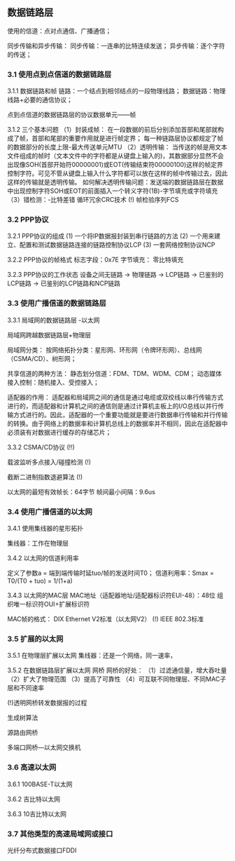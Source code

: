## 数据链路层

使用的信道：点对点通信、广播通信；

同步传输和异步传输：
  同步传输：一连串的比特连续发送；
  异步传输：逐个字符的传送；

### 3.1 使用点到点信道的数据链路层

3.1.1 数据链路和帧
链路：一个结点到相邻结点的一段物理线路；
数据链路：物理线路+必要的通信协议；

点到点信道的数据链路层的协议数据单元——帧

3.1.2 三个基本问题
（1）封装成帧：
  在一段数据的前后分别添加首部和尾部就构成了帧，首部和尾部的重要作用就是进行帧定界；
  每一种链路层协议都规定了帧的数据部分的长度上限-最大传送单元MTU
（2）透明传输：
  当传送的帧是用文本文件组成的帧时（文本文件中的字符都是从键盘上输入的)，其数据部分显然不会出现像SOH(首部开始符00000001)或EOT(传输结束符00000100)这样的帧定界控制字符。可见不管从键盘上输入什么字符都可以放在这样的帧中传输过去，因此这样的传输就是透明传输。
  如何解决透明传输问题：发送端的数据链路层在数据中出现控制字符SOH或EOT的前面插入一个转义字符(1B)-字节填充或字符填充
（3）错检测：-比特差错 
  循环冗余CRC技术 (!)
  帧检验序列FCS

### 3.2 PPP协议

3.2.1 PPP协议的组成
(1) 一个将IP数据报封装到串行链路的方法
(2) 一个用来建立、配置和测试数据链路连接的链路控制协议LCP
(3) 一套网络控制协议NCP

3.2.2 PPP协议的帧格式
标志字段：0x7E
字节填充：
零比特填充

3.2.3 PPP协议的工作状态
设备之间无链路 -> 物理链路 -> LCP链路 -> 已鉴别的LCP链路 -> 已鉴别的LCP链路和NCP链路

### 3.3 使用广播信道的数据链路层

3.3.1 局域网的数据链路层  -以太网 

局域网跨越数据链路层+物理层

局域网分类：
  按网络拓扑分类：星形网、环形网（令牌环形网）、总线网（CSMA/CD）、树形网；

共享信道的两种方法：
  静态划分信道：FDM、TDM、WDM、CDM；
  动态媒体接入控制：随机接入、受控接入；

适配器的作用：
  适配器和局域网之间的通信是通过电缆或双绞线以串行传输方式进行的，而适配器和计算机之间的通信则是通过计算机主板上的I/O总线以并行传输方式进行的。因此，适配器的一个重要功能就是要进行数据串行传输和并行传输的转换。由于网络上的数据率和计算机总线上的数据率并不相同，因此在适配器中必须装有对数据进行缓存的存储芯片；

3.3.2 CSMA/CD协议 (!!)

载波监听多点接入/碰撞检测 (!)

截断二进制指数退避算法 (!)

以太网的最短有效帧长：64字节
帧间最小间隔：9.6us

### 3.4 使用广播信道的以太网

3.4.1 使用集线器的星形拓扑

集线器：工作在物理层

3.4.2 以太网的信道利用率

定义了参数a = 端到端传输时延tuo/帧的发送时间T0；
信道利用率：Smax = T0/(T0 + tuo) = 1/(1+a)

3.4.3 以太网的MAC层
MAC地址（适配器地址/适配器标识符EUI-48）：48位 组织唯一标识符OUI+扩展标识符

MAC帧的格式：
  DIX Ethernet V2标准（以太网V2） (!)
  IEEE 802.3标准

### 3.5 扩展的以太网

3.5.1 在物理层扩展以太网
集线器：还是一个网络，同一速率，

3.5.2 在数据链路层扩展以太网
网桥
网桥的好处：
  （1）过滤通信量，增大吞吐量
  （2）扩大了物理范围
  （3）提高了可靠性
  （4）可互联不同物理层、不同MAC子层和不同速率

(!)透明网桥转发数据报的过程

生成树算法

源路由网桥

多端口网桥—以太网交换机

### 3.6 高速以太网

3.6.1 100BASE-T以太网

3.6.2 吉比特以太网

3.6.3 10吉比特以太网

### 3.7 其他类型的高速局域网或接口

光纤分布式数据接口FDDI
